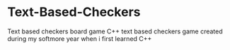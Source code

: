 # Text-Based-Checkers
Text based checkers board game
C++ text based checkers game created during my softmore year when i first learned C++
